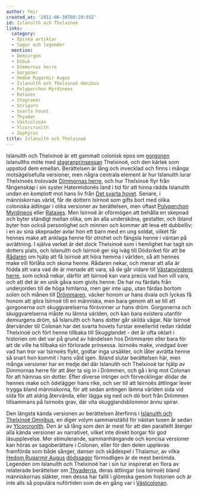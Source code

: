 ```yaml
---
author: Ymir
created_at: '2011-06-30T08:20:55Z'
id: Islanulth och Thelxinoë
links:
  category:
  - Episka artiklar
  - Sagor och legender
  mention:
  - Demiurgen
  - Dibuk
  - Dimmornas herre
  - Gorgoner
  - Hedom Rugarmir Augus
  - Islanulth och Thelxinoë Omnibus
  - Polyperchon Myrdineos
  - Rataxes
  - Stagraner
  - Strigorn
  - Svarta hovet
  - Thyader
  - Västcolonan
  - Ylcorcronlth
  - Zephyrus
title: Islanulth och Thelxinoë
---
```


Islanulth och Thelxinoë är ett gammalt colonisk epos om [gorgonen] Islanulths möte med
[stagranprinsessan] Thelxinoë, och den kärlek som uppstod dem emellan. Berättelsen är lång och
invecklad och finns i många motsägelsefulla versioner, men några centrala element är hur Islanulth
lurar Thelxinoës trolovade [Dimmornas herre], och hur Thelxinoë flyr från fångenskap i sin syster
Hatermidonës land i tid för att hinna rädda Islanulth undan en komplott mot hans liv från [Det
svarta hovet]. Senare, i människornas värld, får de dottern Isirnoë som gifts bort med olika
coloniska ädlingar i olika versioner av berättelsen, men oftast [Polyperchon Myrdineos] eller
[Rataxes]. Men Isirnoë är oförmögen att behålla en skepnad och byter ständigt mellan olika, om än
alla undersköna, gestalter, och ibland byter hon också personlighet och minnen och kommer att leva
ett dubbelliv; i en av sina skepnader avlar hon ett barn med en ung soldat, vilket får hennes make
att anklaga henne för otrohet och fängsla henne i väntan på avrättning. I själva verket är det dock
Thelxinoë som i hemlighet har tagit sin dotters plats, och Islanulth och Isirnoë ger sig iväg till
Dödsriket för att be [Rådaren] om hjälp att få Isirnoë att höra hemma i världen, så att hennes make
vill förlåta och skona henne. Rådaren nekar, och menar att alla är födda att vara vad de är menade
att vara, så de går vidare till [Västanvindens herre], som också nekar, därför att Isirnoë kan vara
precis vad hon vill vara, och att det är en unik gåva som givits henne. De har nu färdats från
underjorden till de höga himlarna, men ger inte upp, utan färdas bortom solen och månen till
[Drömmaren], väcker honom ur hans dvala och lyckas få honom att göra Isirnoë till en människa, men
bara genom att se till att gorgonerna och skuggvarelserna försvinner ur hans dröm. Gorgonerna och
skuggvarelserna måste nu lämna världen, och kan bara existera utanför demiurgens dröm, så Islanulth
och hans dotter går skilda vägar. När Isirnoë återvänder till Colonan har det svarta hovets furstar
emellertid redan räddat Thelxinoë och fört henne tillbaka till Skugglandet - det är ofta oklart i
historien om det var på grund av händelsen hos Drömmaren eller bara för att de ville ha tillbaka sin
förlorade prinsessa. Isirnoës make, vredgad över vad han tror var Isirnoës flykt, godtar inga
ursäkter, och låter avrätta henne så snart hon kommit i hans våld igen. Ibland slutar berättelsen
här, men många versioner har en tredje del där Islanulth och Thelxinoë tar hjälp av Dimmornas herre
för att åter ta sig in i Drömmen, och gå i krig mot Colonan för att hämnas sin dotter. Efter diverse
intriger och förvecklingar dödar de hennes make och ödelägger hans rike, och ser till att Isirnoës
ättlingar lever trygga bland människorna, för att sedan antingen lämna världen sida vid sida för att
aldrig återvända, eller lägga sig ned och dö bort från Drömmen tillsammans på Isirnoës grav, där
vita skugglandsblommor ännu spirar.

Den längsta kända versionen av berättelsen återfinns i [Islanulth och Thelxinoë Omnibus], en diger
volym sammanställd för nästan tusen år sedan av [Ylcorcronlth]. Den är så lång som den är mest för
att den parallellt återger alla kända versioner av narrativet, vilket inte direkt borgar för god
läsupplevelse. Mer stimulerande, sammanhängande och koncisa versioner kan höras av sagoberättare i
Colonan, eller för den delen upplevas framförda som både sånger, danser och skådespel i Thalamur, av
vilka [Hedom Rugarmir Augus] [dödssagor] förmodligen är de mest berömda. Legenden om Islanulth och
Thelxinoë har i sin tur inspirerat en flora av relaterade berättelser om [Thyaderna], deras
ättlingar (via Isirnoë) bland människornas släkter, men dessa har fallit i glömska genom historien
och är inte alls så populära nuförtiden som de en gång var i [Västcolonan].

  [gorgonen]: Gorgoner
  [stagranprinsessan]: Stagraner
  [Dimmornas herre]: Dimmornas_herre
  [Det svarta hovet]: Svarta_hovet
  [Polyperchon Myrdineos]: Polyperchon_Myrdineos
  [Rataxes]: Rataxes
  [Rådaren]: Dibuk
  [Västanvindens herre]: Zephyrus
  [Drömmaren]: Demiurgen
  [Islanulth och Thelxinoë Omnibus]: Islanulth_och_Thelxinoë_Omnibus
  [Ylcorcronlth]: Ylcorcronlth
  [Hedom Rugarmir Augus]: Hedom_Rugarmir_Augus
  [dödssagor]: Strigorn
  [Thyaderna]: Thyader
  [Västcolonan]: Västcolonan